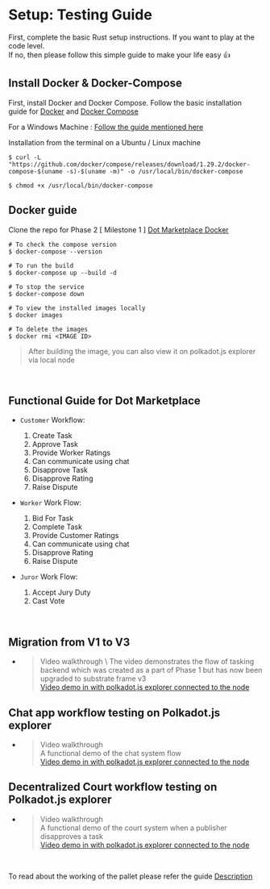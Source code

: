# Setup: Testing Guide
First, complete the basic Rust setup instructions. If you want to play at the code level. \
If no, then please follow this simple guide to make your life easy :+1:

## Install Docker & Docker-Compose

First, install Docker and Docker Compose. Follow the basic installation guide for [Docker](https://docs.docker.com/engine/install/) and [Docker Compose](https://docs.docker.com/compose/install/)

For a Windows Machine : [Follow the guide mentioned here](https://docs.docker.com/desktop/windows/install/)

Installation from the terminal on a Ubuntu / Linux machine 

```shell
$ curl -L "https://github.com/docker/compose/releases/download/1.29.2/docker-compose-$(uname -s)-$(uname -m)" -o /usr/local/bin/docker-compose
```
```shell
$ chmod +x /usr/local/bin/docker-compose
```

## Docker guide

Clone the repo for Phase 2 [ Milestone 1 ] [Dot Marketplace Docker](https://github.com/WowLabz/dot_marketplace_docker/tree/Phase2_Milestone1)

```shell
# To check the compose version
$ docker-compose --version
```

```shell
# To run the build
$ docker-compose up --build -d
```

```shell
# To stop the service
$ docker-compose down
```

```shell
# To view the installed images locally
$ docker images
```

```shell
# To delete the images
$ docker rmi <IMAGE ID>
```

>After building the image, you can also view it on polkadot.js explorer via local node

<br>

## Functional Guide for Dot Marketplace

* `Customer` Workflow:
    1. Create Task
    2. Approve Task
    3. Provide Worker Ratings
    4. Can communicate using chat
    5. Disapprove Task
    6. Disapprove Rating
    7. Raise Dispute

* `Worker` Work Flow:
    1. Bid For Task
    2. Complete Task
    3. Provide Customer Ratings
    4. Can communicate using chat
    5. Disapprove Rating
    6. Raise Dispute

* `Juror` Work Flow:
    1. Accept Jury Duty
    2. Cast Vote

<br>

## Migration from V1 to V3

* >Video  walkthrough \ 
The video demonstrates the flow of tasking backend which was created as a part of Phase 1 but has now been upgraded to substrate frame v3 \
[Video demo in with polkadot.js explorer connected to the node](https://user-images.githubusercontent.com/57192661/159009199-51befb8b-64d7-4b43-b10f-8324d43fd675.mp4)

## Chat app workflow testing on Polkadot.js explorer 

* >Video  walkthrough \
A functional demo of the chat system flow \
[Video demo in with polkadot.js explorer connected to the node](https://user-images.githubusercontent.com/58659064/158811706-868510e4-dfdd-42d0-8d2e-9620a59e141c.mp4)

## Decentralized Court workflow testing on Polkadot.js explorer 

* >Video  walkthrough \
A functional demo of the court system when a publisher disapproves a task\
[Video demo in with polkadot.js explorer connected to the node](https://user-images.githubusercontent.com/58659064/159296018-f6cffc16-0fed-46b8-9c1b-142d04f45974.mp4)
<br>

To read about the working of the pallet please refer the guide [Description](https://github.com/WowLabz/dot-marketplace-v2/blob/main/README.md)


